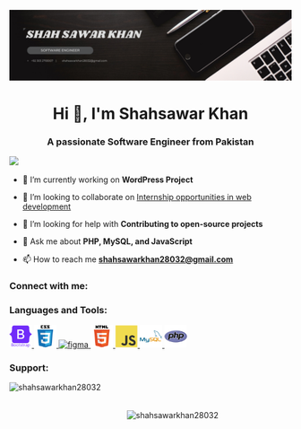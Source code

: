 ![Banner](profile.png)

<h1 align="center">Hi 👋, I'm Shahsawar Khan</h1>
<h3 align="center">A passionate Software Engineer from Pakistan</h3>

<img src="https://media3.giphy.com/media/bGgsc5mWoryfgKBx1u/giphy.gif?cid=6c09b95234nab0xyfmscx467g52oag8li7cnhbmqcupbjwt9&ep=v1_gifs_search&rid=giphy.gif&ct=g" width="400" align='righ' />

- 🔭 I’m currently working on **WordPress Project**

- 👯 I’m looking to collaborate on [Internship opportunities in web development](https://github.com/shahsawar28032/CMS-PROJECT/tree/master)

- 🤝 I’m looking for help with **Contributing to open-source projects**

- 💬 Ask me about **PHP, MySQL, and JavaScript**

- 📫 How to reach me **shahsawarkhan28032@gmail.com**

<h3 align="left">Connect with me:</h3>
<p align="left">
</p>

<h3 align="left">Languages and Tools:</h3>
<p align="left"> <a href="https://getbootstrap.com" target="_blank" rel="noreferrer"> <img src="https://raw.githubusercontent.com/devicons/devicon/master/icons/bootstrap/bootstrap-plain-wordmark.svg" alt="bootstrap" width="40" height="40"/> </a> <a href="https://www.w3schools.com/css/" target="_blank" rel="noreferrer"> <img src="https://raw.githubusercontent.com/devicons/devicon/master/icons/css3/css3-original-wordmark.svg" alt="css3" width="40" height="40"/> </a> <a href="https://www.figma.com/" target="_blank" rel="noreferrer"> <img src="https://www.vectorlogo.zone/logos/figma/figma-icon.svg" alt="figma" width="40" height="40"/> </a> <a href="https://www.w3.org/html/" target="_blank" rel="noreferrer"> <img src="https://raw.githubusercontent.com/devicons/devicon/master/icons/html5/html5-original-wordmark.svg" alt="html5" width="40" height="40"/> </a> <a href="https://developer.mozilla.org/en-US/docs/Web/JavaScript" target="_blank" rel="noreferrer"> <img src="https://raw.githubusercontent.com/devicons/devicon/master/icons/javascript/javascript-original.svg" alt="javascript" width="40" height="40"/> </a> <a href="https://www.mysql.com/" target="_blank" rel="noreferrer"> <img src="https://raw.githubusercontent.com/devicons/devicon/master/icons/mysql/mysql-original-wordmark.svg" alt="mysql" width="40" height="40"/> </a> <a href="https://www.php.net" target="_blank" rel="noreferrer"> <img src="https://raw.githubusercontent.com/devicons/devicon/master/icons/php/php-original.svg" alt="php" width="40" height="40"/> </a> </p>

<h3 align="left">Support:</h3>
<p><a href="https://www.buymeacoffee.com/shahsawarkhan28032"> <img align="left" src="https://cdn.buymeacoffee.com/buttons/v2/default-yellow.png" height="50" width="210" alt="shahsawarkhan28032" /></a></p><br><br>

<p><img align="center" src="https://github-readme-stats.vercel.app/api/top-langs?username=shahsawarkhan28032&show_icons=true&locale=en&layout=compact" alt="shahsawarkhan28032" /></p>
